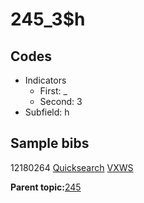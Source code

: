 # 245\_3$h

## Codes

-   Indicators
    -   First: \_
    -   Second: 3
-   Subfield: h

## Sample bibs

12180264 [Quicksearch](https://search.library.yale.edu/catalog/12180264) [VXWS](http://prodorbis.library.yale.edu:7014/vxws/GetHoldingsService?bibId=12180264)

**Parent topic:**[245](../../tags/245/245.md)

